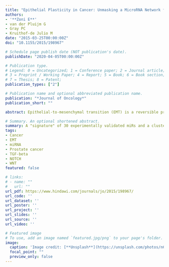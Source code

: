 ```yaml
---
title: "Epithelial Plasticity in Cancer: Unmasking a MicroRNA Network for TGF-β-, Notch-, and Wnt-Mediated EMT"
authors:
- '**Zoni E**'
- van der Pluijm G
- Gray PC
- Kruithof-de Julio M
date: "2015-03-25T00:00:00Z"
doi: "10.1155/2015/198967"

# Schedule page publish date (NOT publication's date).
publishDate: "2020-04-05T00:00:00Z"

# Publication type.
# Legend: 0 = Uncategorized; 1 = Conference paper; 2 = Journal article;
# 3 = Preprint / Working Paper; 4 = Report; 5 = Book; 6 = Book section;
# 7 = Thesis; 8 = Patent;
publication_types: ["2"]

# Publication name and optional abbreviated publication name.
publication: "*Journal of Oncology*"
publication_short: ""

abstract: Epithelial-to-mesenchymal transition (EMT) is a reversible process by which cancer cells can switch from a sessile epithelial phenotype to an invasive mesenchymal state. EMT enables tumor cells to become invasive, intravasate, survive in the circulation, extravasate, and colonize distant sites. Paracrine heterotypic stroma-derived signals as well as paracrine homotypic or autocrine signals can mediate oncogenic EMT and contribute to the acquisition of stem/progenitor cell properties, expansion of cancer stem cells, development of therapy resistance, and often lethal metastatic disease. EMT is regulated by a variety of stimuli that trigger specific intracellular signalling pathways. Altered microRNA (miR) expression and perturbed signalling pathways have been associated with epithelial plasticity, including oncogenic EMT. In this review we analyse and describe the interaction between experimentally validated miRs and their target genes in TGF-β, Notch, and Wnt signalling pathways. Interestingly, in this process, we identified a "signature" of 30 experimentally validated miRs and a cluster of validated target genes that seem to mediate the cross talk between TGF-β, Notch, and Wnt signalling networks during EMT and reinforce their connection to the regulation of epithelial plasticity in health and disease.

# Summary. An optional shortened abstract.
summary: A "signature" of 30 experimentally validated miRs and a cluster of validated target genes that seem to mediate the cross talk between TGF-β, Notch, and Wnt signalling networks during EMT and reinforce their connection to the regulation of epithelial plasticity in health and disease.
tags:
- Cancer
- EMT
- miRNA
- Prostate cancer
- TGF-beta
- NOTCH
- WNT
featured: false

# links:
# - name: ""
#   url: ""
url_pdf: https://www.hindawi.com/journals/jo/2015/198967/
url_code: ''
url_dataset: ''
url_poster: ''
url_project: ''
url_slides: ''
url_source: ''
url_video: ''

# Featured image
# To use, add an image named `featured.jpg/png` to your page's folder. 
image:
  caption: 'Image credit: [**Unsplash**](https://unsplash.com/photos/n6B49lTx7NM)'
  focal_point: ""
  preview_only: false
---
```


